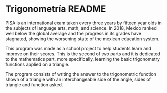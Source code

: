 # Trigonometría README

PISA is an international exam taken every three years by fifteen year olds in the subjects of language arts, math, and science. 
In 2018, Mexico ranked well below the global average and the progress in its grades have stagnated, showing the worsening state of the mexican education system.

This program was made as a school project to help students learn and improve on their scores. 
This is the second of two parts and it is dedicated to the mathematics part, more specifically, learning the basic trigonometry functions applied on a triangle.

The program consists of writing the answer to the trigonometric function shown of a triangle with an interchangeable side of the angle, sides of triangle and function asked.
